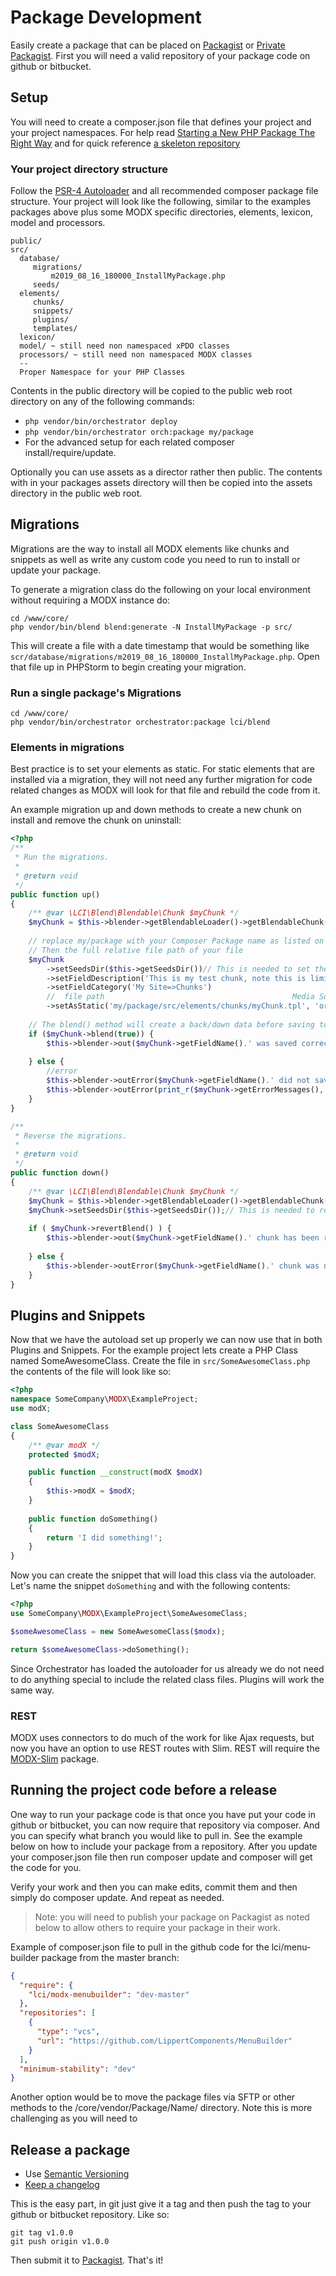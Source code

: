 # Package Development

Easily create a package that can be placed on [Packagist](https://packagist.org/) or [Private Packagist](https://packagist.com/).
First you will need a valid repository of your package code on github or bitbucket.

## Setup

You will need to create a composer.json file that defines your project and your project namespaces. For help read 
[Starting a New PHP Package The Right Way](https://www.sitepoint.com/starting-new-php-package-right-way/) and for quick
reference [a skeleton repository](https://github.com/thephpleague/skeleton)

### Your project directory structure

Follow the [PSR-4 Autoloader](https://www.php-fig.org/psr/psr-4/) and all recommended composer package file structure. Your project 
will look like the following, similar to the examples packages above plus some MODX specific directories, elements, lexicon, model and processors.
``` 
public/
src/
  database/
     migrations/
         m2019_08_16_180000_InstallMyPackage.php
     seeds/
  elements/
     chunks/
     snippets/
     plugins/
     templates/
  lexicon/
  model/ ~ still need non namespaced xPDO classes
  processors/ ~ still need non namespaced MODX classes
  --
  Proper Namespace for your PHP Classes
```

Contents in the public directory will be copied to the public web root directory on any of the following commands:
- `php vendor/bin/orchestrator deploy`
- `php vendor/bin/orchestrator orch:package my/package`
- For the advanced setup for each related composer install/require/update. 

Optionally you can use assets as a director rather then public. The contents with in your packages assets directory will 
then be copied into the assets directory in the public web root. 


## Migrations

Migrations are the way to install all MODX elements like chunks and snippets as well as write any custom code you need to 
run to install or update your package.

To generate a migration class do the following on your local environment without requiring a MODX instance do:

```
cd /www/core/
php vendor/bin/blend blend:generate -N InstallMyPackage -p src/
```

This will create a file with a date timestamp that would be something like `scr/database/migrations/m2019_08_16_180000_InstallMyPackage.php`.
Open that file up in PHPStorm to begin creating your migration.

### Run a single package's Migrations 

```
cd /www/core/
php vendor/bin/orchestrator orchestrator:package lci/blend
``` 

### Elements in migrations

Best practice is to set your elements as static. For static elements that are installed via a migration, they will not 
need any further migration for code related changes as MODX will look for that file and rebuild the code from it.

An example migration up and down methods to create a new chunk on install and remove the chunk on uninstall:

```php
<?php
/**
 * Run the migrations.
 *
 * @return void
 */
public function up()
{
    /** @var \LCI\Blend\Blendable\Chunk $myChunk */
    $myChunk = $this->blender->getBlendableLoader()->getBlendableChunk('myChunk');
    
    // replace my/package with your Composer Package name as listed on your composer.json file
    // Then the full relative file path of your file
    $myChunk
        ->setSeedsDir($this->getSeedsDir())// This is needed to set the down() data
        ->setFieldDescription('This is my test chunk, note this is limited to 255 or something')
        ->setFieldCategory('My Site=>Chunks')
        //  file path                                          Media Source name, orchestrator will put it in the correct place
        ->setAsStatic('my/package/src/elements/chunks/myChunk.tpl', 'orchestrator');
    
    // The blend() method will create a back/down data before saving to allow for easy revert with the revertBlend method
    if ($myChunk->blend(true)) {
        $this->blender->out($myChunk->getFieldName().' was saved correctly');
    
    } else {
        //error
        $this->blender->outError($myChunk->getFieldName().' did not save correctly ');
        $this->blender->outError(print_r($myChunk->getErrorMessages(), true), \LCI\Blend\Blender::VERBOSITY_DEBUG);
    }
}

/**
 * Reverse the migrations.
 *
 * @return void
 */
public function down()
{
    /** @var \LCI\Blend\Blendable\Chunk $myChunk */
    $myChunk = $this->blender->getBlendableLoader()->getBlendableChunk('myChunk');
    $myChunk->setSeedsDir($this->getSeedsDir());// This is needed to retrieve the down data
    
    if ( $myChunk->revertBlend() ) {
        $this->blender->out($myChunk->getFieldName().' chunk has been reverted to '.$this->getSeedsDir());
    
    } else {
        $this->blender->outError($myChunk->getFieldName().' chunk was not reverted');
    }
}
```


## Plugins and Snippets

Now that we have the autoload set up properly we can now use that in both Plugins and Snippets. For the example project 
lets create a PHP Class named SomeAwesomeClass. Create the file in `src/SomeAwesomeClass.php` the contents of the file
will look like so:
```php
<?php
namespace SomeCompany\MODX\ExampleProject;
use modX;

class SomeAwesomeClass
{
    /** @var modX */
    protected $modX;

    public function __construct(modX $modX) 
    {
        $this->modX = $modX;
    }
    
    public function doSomething()
    {
        return 'I did something!';
    }
}
```

Now you can create the snippet that will load this class via the autoloader. Let's name the snippet `doSomething` and with
the following contents:

```php
<?php
use SomeCompany\MODX\ExampleProject\SomeAwesomeClass;

$someAwesomeClass = new SomeAwesomeClass($modx);

return $someAwesomeClass->doSomething();
```

Since Orchestrator has loaded the autoloader for us already we do not need to do anything special to include the related class
files. Plugins will work the same way.

### REST

MODX uses connectors to do much of the work for like Ajax requests, but now you have an option to use REST routes with Slim.
REST will require the [MODX-Slim](https://github.com/LippertComponents/MODX-Slim) package.


## Running the project code before a release

One way to run your package code is that once you have put your code in github or bitbucket, you can now require that repository
via composer. And you can specify what branch you would like to pull in. See the example below on how to include your package
from a repository. After you update your composer.json file then run composer update and composer will get the code for you.

Verify your work and then you can make edits, commit them and then simply do composer update. And repeat as needed.

> Note: you will need to publish your package on Packagist as noted below to allow others to require your package in their work.

Example of composer.json file to pull in the github code for the lci/menu-builder package from the master branch:

```json
{
  "require": {
    "lci/modx-menubuilder": "dev-master"
  },
  "repositories": [
    {
      "type": "vcs",
      "url": "https://github.com/LippertComponents/MenuBuilder"
    }
  ],
  "minimum-stability": "dev"
}
```

Another option would be to move the package files via SFTP or other methods to the /core/vendor/Package/Name/ directory. Note
this is more challenging as you will need to 

## Release a package

- Use [Semantic Versioning](https://semver.org/)
- [Keep a changelog](https://keepachangelog.com)

This is the easy part, in git just give it a tag and then push the tag to your github or bitbucket repository. Like so:
```
git tag v1.0.0
git push origin v1.0.0
```

Then submit it to [Packagist](https://packagist.org/). That's it! 
